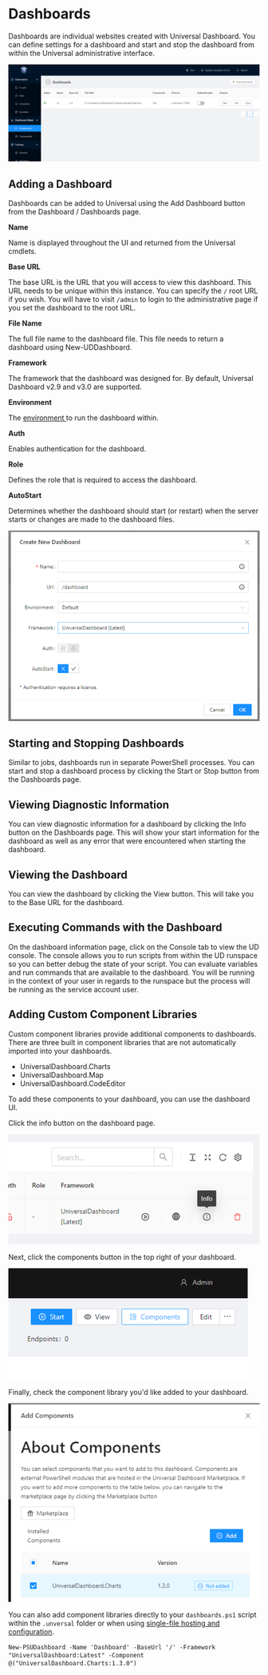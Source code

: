 # Dashboards

Dashboards are individual websites created with Universal Dashboard. You can define settings for a dashboard and start and stop the dashboard from within the Universal administrative interface. 

![](../../.gitbook/assets/image%20%282%29.png)

## Adding a Dashboard

Dashboards can be added to Universal using the Add Dashboard button from the Dashboard / Dashboards page. 

**Name**

Name is displayed throughout the UI and returned from the Universal cmdlets. 

**Base URL**

The base URL is the URL that you will access to view this dashboard. This URL needs to be unique within this instance. You can specify the `/` root URL if you wish. You will have to visit `/admin` to login to the administrative page if you set the dashboard to the root URL. 

**File Name**

The full file name to the dashboard file. This file needs to return a dashboard using New-UDDashboard. 

**Framework**

The framework that the dashboard was designed for. By default, Universal Dashboard v2.9 and v3.0 are supported. 

**Environment**

The [environment ](../../config/environments.md)to run the dashboard within. 

**Auth**

Enables authentication for the dashboard. 

**Role**

Defines the role that is required to access the dashboard. 

**AutoStart**

Determines whether the dashboard should start \(or restart\) when the server starts or changes are made to the dashboard files. 

![](../../.gitbook/assets/image%20%28178%29.png)

## Starting and Stopping Dashboards

Similar to jobs, dashboards run in separate PowerShell processes. You can start and stop a dashboard process by clicking the Start or Stop button from the Dashboards page. 

## Viewing Diagnostic Information 

You can view diagnostic information for a dashboard by clicking the Info button on the Dashboards page. This will show your start information for the dashboard as well as any error that were encountered when starting the dashboard. 

## Viewing the Dashboard

You can view the dashboard by clicking the View button. This will take you to the Base URL for the dashboard. 

## Executing Commands with the Dashboard

On the dashboard information page, click on the Console tab to view the UD console. The console allows you to run scripts from within the UD runspace so you can better debug the state of your script. You can evaluate variables and run commands that are available to the dashboard. You will be running in the context of your user in regards to the runspace but the process will be running as the service account user.

## Adding Custom Component Libraries

Custom component libraries provide additional components to dashboards. There are three built in component libraries that are not automatically imported into your dashboards. 

* UniversalDashboard.Charts
* UniversalDashboard.Map
* UniversalDashboard.CodeEditor

To add these components to your dashboard, you can use the dashboard UI. 

Click the info button on the dashboard page. 

![](../../.gitbook/assets/image%20%28183%29.png)

Next, click the components button in the top right of your dashboard. 

![](../../.gitbook/assets/image%20%28181%29.png)

Finally, check the component library you'd like added to your dashboard. 

![](../../.gitbook/assets/image%20%28182%29.png)

You can also add component libraries directly to your `dashboards.ps1` script within the `.unversal` folder or when using [single-file hosting and configuration](../../config/hosting/single-file.md).

```text
New-PSUDashboard -Name 'Dashboard' -BaseUrl '/' -Framework "UniversalDashboard:Latest" -Component @("UniversalDashboard.Charts:1.3.0")
```

